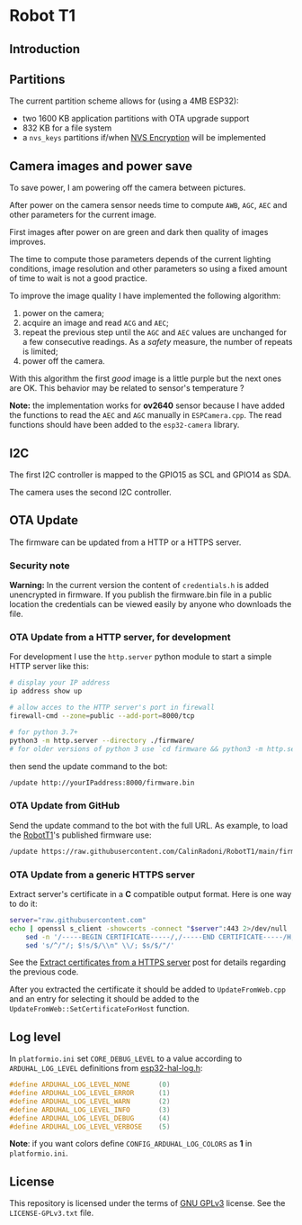 # Robot T1

## Introduction

## Partitions

The current partition scheme allows for (using a 4MB ESP32):

- two 1600 KB application partitions with OTA upgrade support
- 832 KB for a file system
- a `nvs_keys` partitions if/when [NVS Encryption](https://docs.espressif.com/projects/esp-idf/en/latest/esp32/api-reference/storage/nvs_flash.html#nvs-encryption) will be implemented

## Camera images and power save

To save power, I am powering off the camera between pictures.

After power on the camera sensor needs time to compute `AWB`, `AGC`, `AEC` and other parameters for the current image.

First images after power on are green and dark then quality of images improves.

The time to compute those parameters depends of the current lighting conditions, image resolution and other parameters so using a fixed amount of time to wait is not a good practice.

To improve the image quality I have implemented the following algorithm:

1. power on the camera;
2. acquire an image and read `ACG` and `AEC`;
3. repeat the previous step until the `AGC` and `AEC` values are unchanged for a few consecutive readings. As a *safety* measure, the number
of repeats is limited;
4. power off the camera.

With this algorithm the first *good* image is a little purple but the next ones are OK. This behavior may be related to sensor's temperature ?

**Note:** the implementation works for **ov2640** sensor because I have added the functions to read the `AEC` and `AGC` manually in `ESPCamera.cpp`. The read functions should have been added to the `esp32-camera` library.
## I2C

The first I2C controller is mapped to the GPIO15 as SCL and GPIO14 as SDA.

The camera uses the second I2C controller.

## OTA Update

The firmware can be updated from a HTTP or a HTTPS server.

### Security note

**Warning:** In the current version the content of `credentials.h` is added unencrypted in firmware.
If you publish the firmware.bin file in a public location the credentials can be viewed easily by anyone who downloads the file.

### OTA Update from a HTTP server, for development

For development I use the `http.server` python module to start a simple HTTP server like this:

```sh
# display your IP address
ip address show up

# allow acces to the HTTP server's port in firewall
firewall-cmd --zone=public --add-port=8000/tcp

# for python 3.7+
python3 -m http.server --directory ./firmware/
# for older versions of python 3 use `cd firmware && python3 -m http.server`
```

then send the update command to the bot:

```txt
/update http://yourIPaddress:8000/firmware.bin
```

### OTA Update from GitHub

Send the update command to the bot with the full URL. As example, to load the [RobotT1](https://github.com/CalinRadoni/RobotT1)'s published firmware use:

```txt
/update https://raw.githubusercontent.com/CalinRadoni/RobotT1/main/firmware/firmware.bin
```

### OTA Update from a generic HTTPS server

Extract server's certificate in a **C** compatible output format. Here is one way to do it:

```sh
server="raw.githubusercontent.com"
echo | openssl s_client -showcerts -connect "$server":443 2>/dev/null | \
    sed -n '/-----BEGIN CERTIFICATE-----/,/-----END CERTIFICATE-----/H; /-----BEGIN CERTIFICATE-----/h; ${g;p};' | \
    sed 's/^/"/; $!s/$/\\n" \\/; $s/$/"/'
```

See the [Extract certificates from a HTTPS server](https://calinradoni.github.io/pages/220618-extract-server-certificates.html) post for details regarding the previous code.

After you extracted the certificate it should be added to `UpdateFromWeb.cpp` and an entry for selecting it should be added to
the `UpdateFromWeb::SetCertificateForHost` function.

## Log level

In `platformio.ini` set `CORE_DEBUG_LEVEL` to a value according to `ARDUHAL_LOG_LEVEL` definitions from [esp32-hal-log.h](https://github.com/espressif/arduino-esp32/blob/master/cores/esp32/esp32-hal-log.h):

```c
#define ARDUHAL_LOG_LEVEL_NONE       (0)
#define ARDUHAL_LOG_LEVEL_ERROR      (1)
#define ARDUHAL_LOG_LEVEL_WARN       (2)
#define ARDUHAL_LOG_LEVEL_INFO       (3)
#define ARDUHAL_LOG_LEVEL_DEBUG      (4)
#define ARDUHAL_LOG_LEVEL_VERBOSE    (5)
```

**Note**: if you want colors define `CONFIG_ARDUHAL_LOG_COLORS` as **1** in `platformio.ini`.

## License

This repository is licensed under the terms of [GNU GPLv3](http://www.gnu.org/licenses/gpl-3.0.html) license. See the `LICENSE-GPLv3.txt` file.
